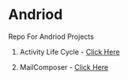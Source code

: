 # Andriod
Repo For Andriod Projects

1. Activity Life Cycle - [Click Here](https://github.com/gkrockz/Andriod/tree/main/ActivityLifeCycle)

2. MailComposer - [Click Here](https://github.com/gkrockz/Andriod/tree/main/MailComposer/app/src/main/java/com/example/mailcomposer)
